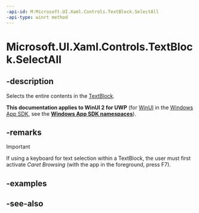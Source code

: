 ```yaml
---
-api-id: M:Microsoft.UI.Xaml.Controls.TextBlock.SelectAll
-api-type: winrt method
---
```


<!-- Method syntax
public void SelectAll()
-->

# Microsoft.UI.Xaml.Controls.TextBlock.SelectAll

## -description

Selects the entire contents in the [TextBlock](textblock.md).

**This documentation applies to WinUI 2 for UWP** (for [WinUI](/windows/apps/winui/winui3/) in the [Windows App SDK](/windows/apps/windows-app-sdk/), see the **[Windows App SDK namespaces](/windows/windows-app-sdk/api/winrt/)**).

## -remarks

> [!IMPORTANT]
> If using a keyboard for text selection within a TextBlock, the user must first activate *Caret Browsing* (with the app in the foreground, press F7).

## -examples

## -see-also
